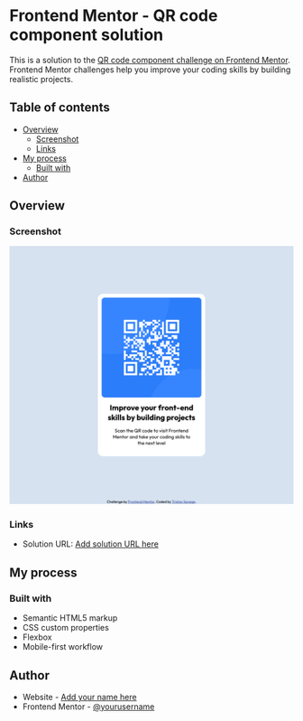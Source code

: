 # Frontend Mentor - QR code component solution

This is a solution to the [QR code component challenge on Frontend Mentor](https://www.frontendmentor.io/challenges/qr-code-component-iux_sIO_H). Frontend Mentor challenges help you improve your coding skills by building realistic projects.

## Table of contents

- [Overview](#overview)
  - [Screenshot](#screenshot)
  - [Links](#links)
- [My process](#my-process)
  - [Built with](#built-with)
- [Author](#author)

## Overview

### Screenshot

![](./screenshot.png)

### Links

- Solution URL: [Add solution URL here](https://github.com/TristanCS/qr-code-component)

## My process

### Built with

- Semantic HTML5 markup
- CSS custom properties
- Flexbox
- Mobile-first workflow

## Author

- Website - [Add your name here](https://tristancs.github.io/qr-code-component/)
- Frontend Mentor - [@yourusername](https://www.frontendmentor.io/profile/yourusername)
